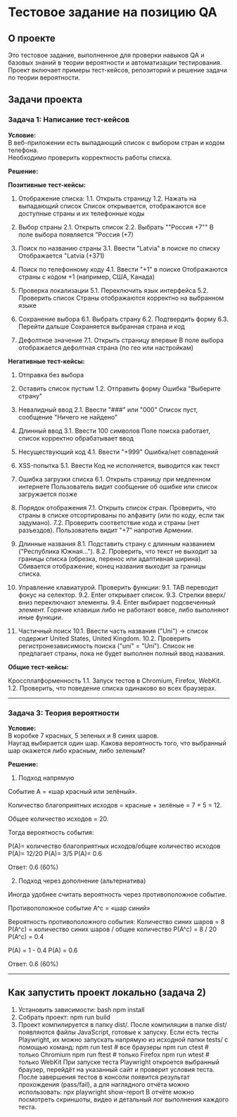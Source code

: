 # Тестовое задание на позицию QA

## О проекте
Это тестовое задание, выполненное для проверки навыков QA и базовых знаний в теории вероятности и автоматизации тестирования.  
Проект включает примеры тест-кейсов, репозиторий и решение задачи по теории вероятности.

## Задачи проекта

### Задача 1: Написание тест-кейсов
**Условие:**  
В веб-приложении есть выпадающий список с выбором стран и кодом телефона.  
Необходимо проверить корректность работы списка.

**Решение:**  

**Позитивные тест-кейсы:**
1. Отображение списка:
1.1. Открыть страницу
1.2. Нажать на выпадающий список
Список открывается, отображаются все доступные страны и их телефонные коды

2. Выбор страны
2.1. Открыть список
2.2. Выбрать ""Россия +7""
В поле выбора появляется "Россия (+7)

3. Поиск по названию страны
3.1. Ввести "Latvia" в поиске по списку
Отображается "Latvia (+371)

4. Поиск по телефонному коду
4.1. Ввести "+1" в поиске
Отображаются страны с кодом +1 (например, США, Канада)

5. Проверка локализации
5.1. Переключить язык интерфейса
5.2. Проверить список
Страны отображаются корректно на выбранном языке

6. Сохранение выбора
6.1. Выбрать страну
6.2. Подтвердить форму
6.3. Перейти дальше
Сохраняется выбранная страна и код

7. Дефолтное значение
7.1. Открыть страницу впервые
В поле выбора отображается дефолтная страна (по гео или настройкам)

**Негативные тест-кейсы:**
1. Отправка без выбора
1. Оставить список пустым
1.2. Отправить форму
Ошибка "Выберите страну"

2. Невалидный ввод
2.1. Ввести "###" или "000"
Список пуст, сообщение "Ничего не найдено"

3. Длинный ввод
3.1. Ввести 100 символов
Поле поиска работает, список корректно обрабатывает ввод

4. Несуществующий код
4.1. Ввести "+999"
Ошибка/нет совпадений

5. XSS-попытка
5.1. Ввести <script>alert(1)</script>
Код не исполняется, выводится как текст

6. Ошибка загрузки списка
6.1. Открыть страницу при медленном интернете
Пользователь видит сообщение об ошибке или список загружается позже

7. Порядок отображения
7.1. Открыть список стран. Проверить, что страны в списке отсортированы по алфавиту (или по коду, если так задумано).
7.2. Проверить соответствие кода и страны (нет разъездов).
Пользователь видит "+7" напротив Армении.

8. Длинные названия
8.1. Подставить страну с длинным названием ("Республика Южная...").
8.2. Проверить, что текст не выходит за границы списка (обрезка, перенос или адаптивная ширина).
Сбивается отображение, конец названия выходит за границы списка.

9. Управление клавиатурой. Проверить функции:
9.1. TAB переводит фокус на селектор.
9.2. Enter открывает список.
9.3. Стрелки вверх/вниз переключают элементы.
9.4. Enter выбирает подсвеченный элемент.
Горячие клавиши либо не работают вовсе, либо выполняют иные функции.

10. Частичный поиск
10.1. Ввести часть названия ("Uni") → список содержит United States, United Kingdom.
10.2. Проверить регистронезависимость поиска ("uni" = "Uni").
Список не предлагает страны, пока не будет выполнен полный ввод названия.

**Общие тест-кейсы:**

Кроссплатформенность
1.1. Запуск тестов в Chromium, Firefox, WebKit.
1.2. Проверить, что поведение списка одинаково во всех браузерах.

---

### Задача 3: Теория вероятности
**Условие:**  
В коробке 7 красных, 5 зеленых и 8 синих шаров.  
Наугад выбирается один шар. Какова вероятность того, что выбранный шар окажется либо красным, либо зеленым?

**Решение:**  
1. Подход напрямую

Событие A = «шар красный или зелёный».

Количество благоприятных исходов = красные + зелёные = 7 + 5 = 12.

Общее количество исходов = 20.

Тогда вероятность события:

P(A)= количество благоприятных исходов/общее количество исходов
P(A)= 12/20
P(A)= 3/5
P(A)= 0.6


Ответ: 0.6 (60%)

2. Подход через дополнение (альтернатива)

Иногда удобнее считать вероятность через противоположное событие.

Противоположное событие A^с = «шар синий»

Вероятность противоположного события:
Количество синих шаров = 8
P(A^c) = количество синих шаров / общее количество
P(A^c) = 8 / 20
P(A^c) = 0.4

P(A) = 1 - 0.4
P(A) = 0.6

Ответ: 0.6 (60%)

---

## Как запустить проект локально (задача 2)
1. Установить зависимости:
   bash
   npm install
2. Собрать проект:
   npm run build
3. Проект компилируется в папку dist/.
После компиляции в папке dist/ появляются файлы JavaScript, готовые к запуску.
Если есть тесты Playwright, их можно запускать напрямую из исходной папки tests/ с помощью команд:
npm run test       # все браузеры
npm run ctest      # только Chromium
npm run ftest      # только Firefox
npm run wtest      # только WebKit
При запуске теста Playwright откроется выбранный браузер, перейдёт на указанный сайт и проверит условия теста.
После завершения тестов в консоли появится результат прохождения (pass/fail), а для наглядного отчёта можно использовать:
npx playwright show-report
В отчёте можно посмотреть скриншоты, видео и детальный лог выполнения каждого теста.

